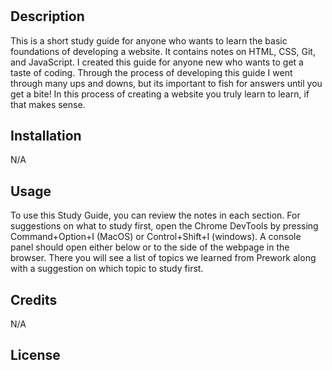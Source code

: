 # <Prework Study guide Webpage>

## Description
This is a short study guide for anyone who wants to learn the basic foundations of developing a website. It contains notes on HTML, CSS, Git, and JavaScript. I created this guide for anyone new who wants to get a taste of coding. Through the process of developing this guide I went through many ups and downs, but its important to fish for answers until you get a bite! In this process of creating a website you truly learn to learn, if that makes sense.



## Installation

N/A

## Usage

To use this Study Guide, you can review the notes in each section. For suggestions on what to study first, open the Chrome DevTools by pressing Command+Option+I (MacOS) or Control+Shift+I (windows). A console panel should open either below or to the side of the webpage in the browser. There you will see a list of topics we learned from Prework along with a suggestion on which topic to study first.

## Credits

N/A

## License



